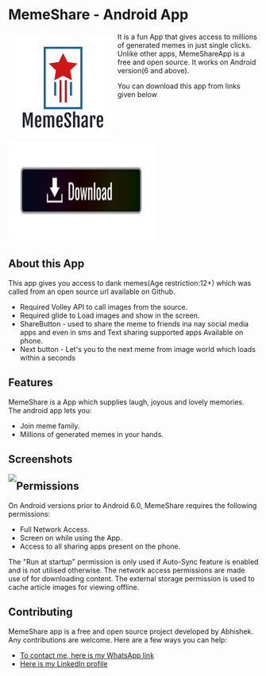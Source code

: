 # MemeShare - Android App

<img src="/img/logo.png" align="left"
width="200" hspace="10" vspace="10">

It is a fun App that gives access to millions of generated memes in just single clicks.
Unlike other apps, MemeShareApp is a free and open source.
It works on Android version(6<Marshmello> and above).

You can download this app from links given below
[<img src="img/download.png" height="200" width="300">](https://www.mediafire.com/file/fl3683beu3bw1kv/MemeShare.apk/file)   

## About this App
This app gives you access to dank memes(Age restriction:12+) which was called from an open source url available on Github.
- Required Volley API to call images from the source.
- Required glide to Load images and show in the screen.
- ShareButton - used to share the meme to friends ina nay social media apps and even in sms and Text sharing supported apps Available on phone.
- Next button - Let's you to the next meme from image world which loads within a seconds

## Features
MemeShare is a App which supplies laugh, joyous and lovely memories.
The android app lets you:
- Join meme family.
- Millions of generated memes in your hands.


## Screenshots

<img src="img/scrren.png" align="left">

## Permissions

On Android versions prior to Android 6.0, MemeShare requires the following permissions:
- Full Network Access.
- Screen on while using the App.
- Access to all sharing apps present on the phone.

The "Run at startup" permission is only used if Auto-Sync feature is enabled and is not utilised otherwise. The network access permissions are made use of for downloading content. The external storage permission is used to cache article images for viewing offline.

## Contributing

MemeShare app is a free and open source project developed by Abhishek. Any contributions are welcome. Here are a few ways you can help:
 * [To contact me, here is my WhatsApp link](wa.me/+8757304764)
 * [Here is my LinkedIn profile](https://www.linkedin.com/in/abhishek-kumar-9ab838167/)
